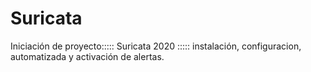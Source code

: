 # Suricata
Iniciación de proyecto::::: Suricata 2020 ::::: instalación, configuracion, automatizada y activación de alertas.
